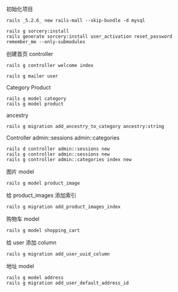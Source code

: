 初始化项目
```
rails _5.2.6_ new rails-mall --skip-bundle -d mysql
```

```
rails g sorcery:install
rails generate sorcery:install user_activation reset_password  remember_me --only-submodules
```

创建首页 controller
```
rails g controller welcome index
```

```
rails g mailer user
```

Category Product
```
rails g model category
rails g model product
```

ancestry
```
rails g migration add_ancestry_to_category ancestry:string
```

Controller admin::sessions admin::categories
```
rails d controller admin::sessions new
rails g controller admin::sessions new
rails g controller admin::categories index new
```

图片 model
```
rails g model product_image
```

给 product_images 添加索引
```
rails g migration add_product_images_index
```

购物车 model
```
rails g model shopping_cart
```

给 user 添加 column
```
rails g migration add_user_uuid_column
```

地址 model
```
rails g model address
rails g migration add_user_default_address_id
```